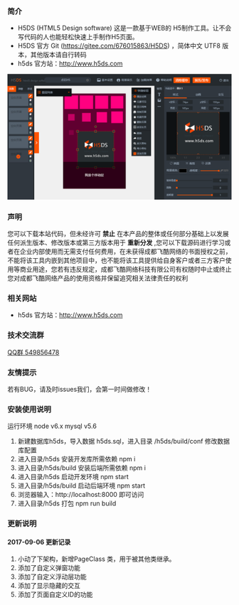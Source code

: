 ### **简介** 

- H5DS (HTML5 Design software) 这是一款基于WEB的 H5制作工具。让不会写代码的人也能轻松快速上手制作H5页面。
- H5DS 官方 Git (https://gitee.com/676015863/H5DS) ，简体中文 UTF8 版本，其他版本请自行转码
- h5ds 官方站：http://www.h5ds.com

![img](build/assets/images/demo.png)

### **声明**

您可以下载本站代码，但未经许可 **禁止** 在本产品的整体或任何部分基础上以发展任何派生版本、修改版本或第三方版本用于 **重新分发** ,您可以下载源码进行学习或者在企业内部使用而无需支付任何费用，在未获得成都飞酷网络的书面授权之前，不能将该工具内嵌到其他项目中，也不能将该工具提供给自身客户或者三方客户使用等商业用途，您若有违反规定，成都飞酷网络科技有限公司有权随时中止或终止您对成都飞酷网络产品的使用资格并保留追究相关法律责任的权利

### **相关网站**
 
- h5ds 官方站：http://www.h5ds.com

### **技术交流群**

[QQ群 549856478](https://jq.qq.com/?_wv=1027&k=5I0kPBX)

### **友情提示**

若有BUG，请及时issues我们，会第一时间做修改！

### **安装使用说明**

运行环境 node v6.x mysql v5.6

1. 新建数据库h5ds，导入数据 h5ds.sql，进入目录 /h5ds/build/conf 修改数据库配置
2. 进入目录/h5ds 安装开发库所需依赖 npm i
3. 进入目录/h5ds/build 安装后端所需依赖 npm i
4. 进入目录/h5ds 启动开发环境 npm start
5. 进入目录/h5ds/build 启动后端环境 npm start
6. 浏览器输入：http://localhost:8000 即可访问
7. 进入目录/h5ds 打包 npm run build

### **更新说明**

#### 2017-09-06 更新记录
1. 小动了下架构，新增PageClass 类，用于被其他类继承。
2. 添加了自定义弹窗功能
3. 添加了自定义浮动层功能
4. 添加了显示隐藏的交互
5. 添加了页面自定义ID的功能